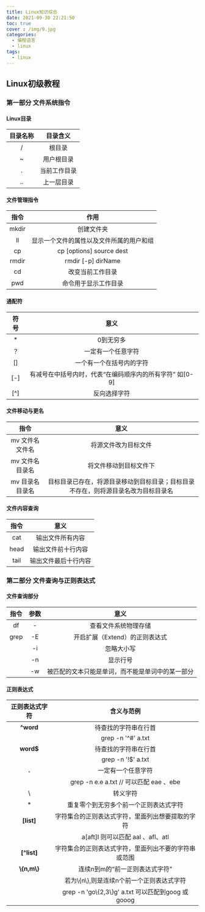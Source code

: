 ```yaml
---
title: Linux知识综合
date: 2021-09-30 22:21:50
toc: true
cover : /img/9.jpg
categories: 
  - 编程语言
  - linux
tags: 
  - linux
---
```


<style> table { margin: auto; } </style>

## Linux初级教程

### 第一部分 文件系统指令

#### Linux目录

| 目录名称 |   目录含义   |
| :------: | :----------: |
|    /     |    根目录    |
|    ~     |  用户根目录  |
|    .     | 当前工作目录 |
|    ..    |  上一层目录  |

#### 文件管理指令

| 指令  |                   作用                   |
| :---: | :--------------------------------------: |
| mkdir |                创建文件夹                |
|  ll   | 显示一个文件的属性以及文件所属的用户和组 |
|  cp   |         cp [options] source dest         |
| rmdir |            rmdir [-p] dirName            |
|  cd   |             改变当前工作目录             |
|  pwd  |           命令用于显示工作目录           |

#### 通配符

| 符号 |                           意义                           |
| :--: | :------------------------------------------------------: |
|  *   |                        0到无穷多                         |
|  ？  |                    一定有一个任意字符                    |
|  []  |                 一个有一个在括号内的字符                 |
| [-]  | 有减号在中括号内时，代表“在编码顺序内的所有字符” 如[0-9] |
| [^]  |                       反向选择字符                       |

####  文件移动与更名

|       指令       |                             意义                             |
| :--------------: | :----------------------------------------------------------: |
| mv 文件名 文件名 |                     将源文件改为目标文件                     |
| mv 文件名 目录名 |                    将文件移动到目标文件下                    |
| mv 目录名 目录名 | 目标目录已存在，将源目录移动到目标目录；目标目录不存在，则将源目录名改为目标目录名 |

#### 文件内容查询

| 指令 |         意义         |
| :--: | :------------------: |
| cat  |   输出文件所有内容   |
| head |  输出文件前十行内容  |
| tail | 输出文件最后十行内容 |

### 第二部分 文件查询与正则表达式

#### 文件查询部分

| 指令 | 参数 |                       意义                       |
| :--: | :--: | :----------------------------------------------: |
|  df  |  -   |               查看文件系统物理存储               |
| grep |  -E  |          开启扩展（Extend）的正则表达式          |
|      |  -i  |                    忽略大小写                    |
|      |  -n  |                     显示行号                     |
|      |  -w  | 被匹配的文本只能是单词，而不能是单词中的某一部分 |

#### 正则表达式

| 正则表达式字符 |                        含义与范例                         |
| :------------: | :-------------------------------------------------------: |
|   **^word**    |                   待查找的字符串在行首                    |
|                |                    grep -n '^#' a.txt                     |
|   **word$**    |                   待查找的字符串在行首                    |
|                |                    grep -n '!$' a.txt                     |
|     **.**      |                    一定有一个任意字符                     |
|                |      grep -n e.e a.txt        // 可以匹配 eae 、ebe       |
|       \\       |                         转义字符                          |
|       *        |          重复零个到无穷多个前一个正则表达式字符           |
|   **[list]**   |     字符集合的正则表达式字符，里面列出想要提取的字符      |
|                |           a[aft]l  则可以匹配   aal 、afl、atl            |
|  **[^list]**   |   字符集合的正则表达式字符，里面列出不要的字符串或范围    |
| **\\{n,m\\}**  |              连续n到m的“前一正则表达式字符”               |
|                |        若为\\{n\\},则是连续n个前一个正则表达式字符        |
|                | grep -n 'go\\{2,3\\}g' a.txt      可以匹配到goog 或 gooog |







